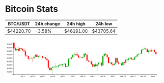 # Bitcoin Stats

BTC/USDT|24h change|24h high|24h low|
|---|---|---|---|
|$44220.70|-3.58%|$46191.00|$43705.64|

<img src="./chart.svg">
